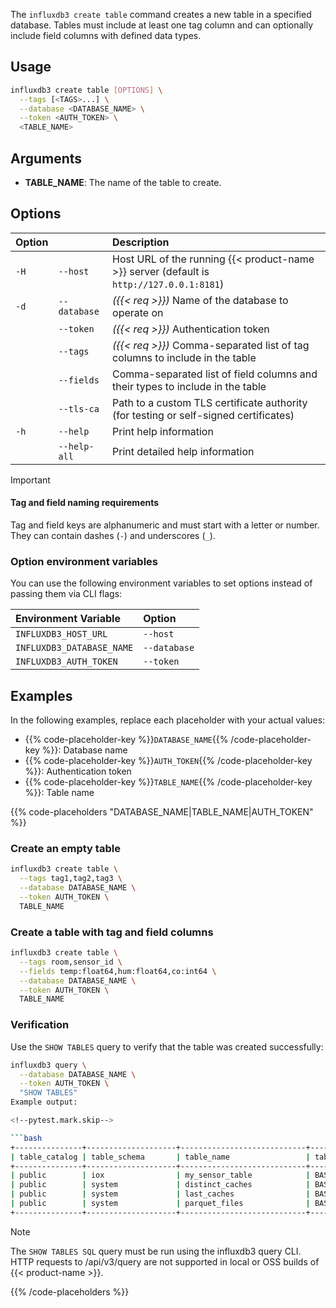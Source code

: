 
The `influxdb3 create table` command creates a new table in a specified database. Tables must include at least one tag column and can optionally include field columns with defined data types.

## Usage

<!--pytest.mark.skip-->

```bash
influxdb3 create table [OPTIONS] \
  --tags [<TAGS>...] \
  --database <DATABASE_NAME> \
  --token <AUTH_TOKEN> \
  <TABLE_NAME>
```

## Arguments

- **TABLE_NAME**: The name of the table to create.

## Options

| Option |              | Description                                                                              |
| :----- | :----------- | :--------------------------------------------------------------------------------------- |
| `-H`   | `--host`     | Host URL of the running {{< product-name >}} server (default is `http://127.0.0.1:8181`) |
| `-d`   | `--database` | _({{< req >}})_ Name of the database to operate on                                       |
|        | `--token`    | _({{< req >}})_ Authentication token                                                     |
|        | `--tags`     | _({{< req >}})_ Comma-separated list of tag columns to include in the table              |
|        | `--fields`   | Comma-separated list of field columns and their types to include in the table            |
|        | `--tls-ca`   | Path to a custom TLS certificate authority (for testing or self-signed certificates)     |
| `-h`   | `--help`     | Print help information                                                                   |
|        | `--help-all` | Print detailed help information                                                          |

> [!Important]
>
> #### Tag and field naming requirements
> 
> Tag and field keys are alphanumeric and must start with a letter or number.
> They can contain dashes (`-`) and underscores (`_`).

### Option environment variables

You can use the following environment variables to set options instead of passing them via CLI flags:

| Environment Variable      | Option       |
| :------------------------ | :----------- |
| `INFLUXDB3_HOST_URL`      | `--host`     |
| `INFLUXDB3_DATABASE_NAME` | `--database` |
| `INFLUXDB3_AUTH_TOKEN`    | `--token`    |

## Examples

In the following examples, replace each placeholder with your actual values:

- {{% code-placeholder-key %}}`DATABASE_NAME`{{% /code-placeholder-key %}}:
  Database name
- {{% code-placeholder-key %}}`AUTH_TOKEN`{{% /code-placeholder-key %}}: 
  Authentication token
- {{% code-placeholder-key %}}`TABLE_NAME`{{% /code-placeholder-key %}}: 
  Table name

{{% code-placeholders "DATABASE_NAME|TABLE_NAME|AUTH_TOKEN" %}}

### Create an empty table

<!--pytest.mark.skip-->

```bash
influxdb3 create table \
  --tags tag1,tag2,tag3 \
  --database DATABASE_NAME \
  --token AUTH_TOKEN \
  TABLE_NAME
```

### Create a table with tag and field columns

<!--pytest.mark.skip-->

```bash
influxdb3 create table \
  --tags room,sensor_id \
  --fields temp:float64,hum:float64,co:int64 \
  --database DATABASE_NAME \
  --token AUTH_TOKEN \
  TABLE_NAME
```

### Verification

Use the `SHOW TABLES` query to verify that the table was created successfully:

<!--pytest.mark.skip-->

```bash
influxdb3 query \
  --database DATABASE_NAME \
  --token AUTH_TOKEN \
  "SHOW TABLES"
Example output:

<!--pytest.mark.skip-->

```bash
+---------------+--------------------+----------------------------+------------+
| table_catalog | table_schema       | table_name                 | table_type |
+---------------+--------------------+----------------------------+------------+
| public        | iox                | my_sensor_table            | BASE TABLE |
| public        | system             | distinct_caches            | BASE TABLE |
| public        | system             | last_caches                | BASE TABLE |
| public        | system             | parquet_files              | BASE TABLE |
+---------------+--------------------+----------------------------+------------+
```

>[!Note]
> The `SHOW TABLES SQL` query must be run using the influxdb3 query CLI.
> HTTP requests to /api/v3/query are not supported in local or OSS builds of {{< product-name >}}.

{{% /code-placeholders %}}
